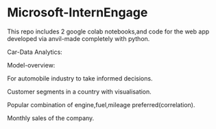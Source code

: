 # Microsoft-InternEngage
This repo includes 2 google colab notebooks,and code for the web app developed via anvil-made completely with python.

Car-Data Analytics:

Model-overview:

For automobile industry to take informed decisions.

Customer segments in a country with visualisation.

Popular combination of engine,fuel,mileage preferred(correlation).

Monthly sales of the company.
